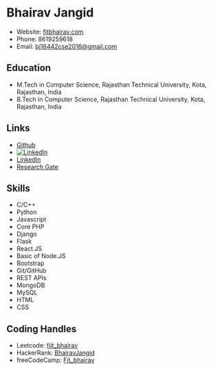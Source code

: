 # Bhairav Jangid

- Website: [fitbhairav.com](http://fitbhairav.com)
- Phone: 8619259618
- Email: bj16442cse2016@gmail.com

## Education

- M.Tech in Computer Science, Rajasthan Technical University, Kota, Rajasthan, India
- B.Tech in Computer Science, Rajasthan Technical University, Kota, Rajasthan, India

## Links

- [Github](https://github.com/BhairavJangid)
- [![LinkedIn](https://img.shields.io/badge/LinkedIn-Connect-blue?logo=linkedin)](https://www.linkedin.com/in/BhairavJangid)
- [LinkedIn](https://www.linkedin.com/in/BhairavJangid)
- [Research Gate](https://www.researchgate.net/profile/BhairavJangid)

## Skills

- C/C++
- Python
- Javascript
- Core PHP
- Django
- Flask
- React.JS
- Basic of Node.JS
- Bootstrap
- Git/GitHub
- REST APIs
- MongoDB
- MySQL
- HTML
- CSS

## Coding Handles

- Leetcode: [fiit_bhairav](https://leetcode.com/fiit_bhairav)
- HackerRank: [BhairavJangid](https://www.hackerrank.com/BhairavJangid)
- freeCodeCamp: [Fit_bhairav](https://www.freecodecamp.org/Fit_bhairav)

